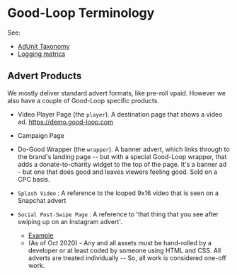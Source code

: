 
# Good-Loop Terminology

See: 

* [AdUnit Taxonomy](dev/adunit-taxonomy.html)
* [Logging metrics](Canonical-Terminology-for-Logging-Good-Loop-Events.html)

## Advert Products

We mostly deliver standard advert formats, like pre-roll vpaid. However we also have a couple of
Good-Loop specific products.

 * Video Player Page (the `player`). A destination page that shows a video ad. https://demo.good-loop.com

 * Campaign Page

 * Do-Good Wrapper (the `wrapper`). A banner advert, which links through to the brand's landing page
  -- but with a special Good-Loop wrapper, that adds a donate-to-charity widget to the top of the page.
  It's a banner ad - but one that does good and leaves viewers feeling good. Sold on a CPC basis.

* `Splash Video` : A reference to the looped 9x16 video that is seen on a Snapchat advert

* `Social Post-Swipe Page` : A reference to 'that thing that you see after swiping up on an Instagram advert'.
    - [Example](https://testsocial.good-loop.com/generic/index.html?gl.vert=test_wide_multiple)
    - (As of Oct 2020) - Any and all assets must be hand-rolled by a developer or at least coded by someone using HTML and CSS.  All adverts are treated individually -- So, all work is considered one-off work.
